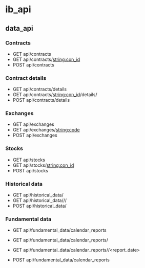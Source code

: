 # ib_api

## data_api

### Contracts
* GET api/contracts
* GET api/contracts/<string:con_id>
* POST api/contracts

### Contract details
* GET api/contracts/details
* GET api/contracts/<string:con_id>/details/
* POST api/contracts/details

### Exchanges
* GET api/exchanges
* GET api/exchanges/<string:code>
* POST api/exchanges

### Stocks
* GET api/stocks
* GET api/stocks/<string:con_id>
* POST api/stocks

### Historical data
* GET api/historical_data/<stock>
* GET api/historical_data/<stock>/<whatToShow>/<date>
* POST api/historical_data/

### Fundamental data

* GET api/fundamental_data/calendar_reports
* GET api/fundamental_data/calendar_reports/<stock>
* GET api/fundamental_data/calendar_reports/<symbol>/<report_date>

* POST api/fundamental_data/calendar_reports
